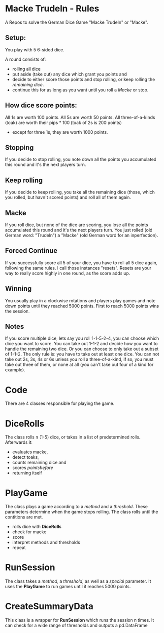# Macke Trudeln - Rules

A Repos to solve the German Dice Game "Macke Trudeln" or "Macke".

## Setup:

You play with 5 6-sided dice.

A round consists of:

- rolling all dice
- put aside (take out) any dice which grant you points and
- decide to either score those points and stop rolling, or keep rolling the _remaining dice_.
- continue this for as long as you want until you roll a _Macke_ or stop.

## How dice score points:

All 1s are worth 100 points. All 5s are worth 50 points. All three-of-a-kinds (toak) are worth their pips * 100 (toak of
2s is 200 points)
- except for three 1s, they are worth 1000 points.

## Stopping

If you decide to stop rolling, you note down all the points you accumulated this round and it's the next players turn.

## Keep rolling

If you decide to keep rolling, you take all the remaining dice (those, which you rolled, but havn't scored points) and
roll all of them again.

## Macke

If you roll dice, but none of the dice are scoring, you lose all the points accumulated this round and it's the next
players turn. You just rolled (old German word: "Trudeln") a "Macke" (old German word for an inperfection).

## Forced Continue

If you successfully score all 5 of your dice, you have to roll all 5 dice again, following the same rules. I call those
instances "resets". Resets are your way to really score highly in one round, as the score adds up.

## Winning

You usually play in a clockwise rotations and players play games and note down points until they reached 5000 points.
First to reach 5000 points wins the session.

## Notes

If you score multiple dice, lets say you roll 1-1-5-2-4, you can choose which dice you want to score. You can take out
1-1-2 and decide how you want to handle the remaining two dice. Or you can choose to only take out a subset of 1-1-2.
The only rule is: you have to take out at least one dice. You can not take out 2s, 3s, 4s or 6s unless you roll a
three-of-a-kind, if so, you must take out three of them, or none at all (you can't take out four of a kind for example).

# Code

There are 4 classes responsible for playing the game.

# DiceRolls

The class rolls n (1-5) dice, or takes in a list of predetermined rolls. Afterwards it:

- evaluates macke,
- detect toaks,
- counts remaining dice and
- scores _pointsbefore_
- returning itself

# PlayGame

The class plays a game according to a _method_ and a _threshold_. These parameters determine when the game stops
rolling. The class rolls until the contitions are met.

- rolls dice with **DiceRolls**
- check for macke
- score
- interpret methods and thresholds
- repeat

# RunSession

The class takes a _method_, a _threshold_, as well as a _special_ parameter. It uses the **PlayGame** to run games until
it reaches 5000 points.

# CreateSummaryData

This class is a wrapper for **RunSession** which runs the session n times. It can check for a wide range of thresholds
and outputs a pd.DataFrame